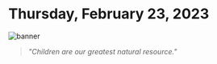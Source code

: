 # Thursday, February 23, 2023
![banner](https://picsum.photos/seed/2023-February-23/500/200)
> _"Children are our greatest natural resource."_
<!-- START doctoc generated TOC please keep comment here to allow auto update -->
<!-- DON'T EDIT THIS SECTION, INSTEAD RE-RUN doctoc TO UPDATE -->



<!-- END doctoc generated TOC please keep comment here to allow auto update -->

<!--- TODO: fill me out, if you have time today (above this line)--->
